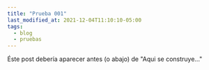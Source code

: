 ```yaml
---
title: "Prueba 001"
last_modified_at: 2021-12-04T11:10:10-05:00
tags: 
  - blog
  - pruebas
---
```


Éste post debería aparecer antes (o abajo) de "Aqui se construye..."